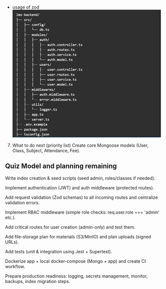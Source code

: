 - usage of zod
  ![alt text](image.png)

7. What to do next (priority list)
   Create core Mongoose models (User, Class, Subject, Attendance, Fee).

## Quiz Model and planning remaining

Write index creation & seed scripts (seed admin, roles/classes if needed).

Implement authentication (JWT) and auth middleware (protected routes).

Add request validation (Zod schemas) to all incoming routes and centralize validation errors.

Implement RBAC middleware (simple role checks: req.user.role === 'admin' etc.).

Add critical routes for user creation (admin-only) and test them.

Add file-storage plan for materials (S3/MinIO) and plan uploads (signed URLs).

Add tests (unit & integration using Jest + Supertest).

Dockerize app + local docker-compose (Mongo + app) and create CI workflow.

Prepare production readiness: logging, secrets management, monitor, backups, index migration steps.
